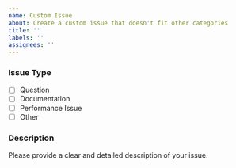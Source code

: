 ```yaml
---
name: Custom Issue
about: Create a custom issue that doesn't fit other categories
title: ''
labels: ''
assignees: ''
---
```


### Issue Type
- [ ] Question
- [ ] Documentation
- [ ] Performance Issue
- [ ] Other

### Description
Please provide a clear and detailed description of your issue.
